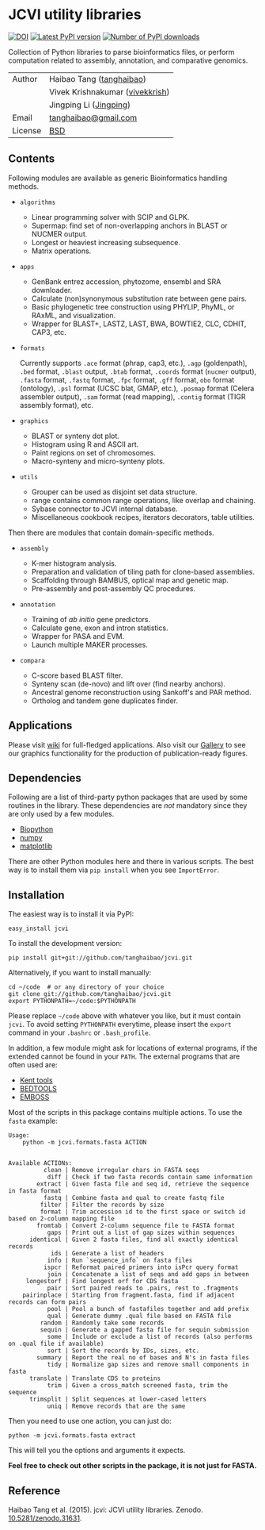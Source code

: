 JCVI utility libraries
======================
[![DOI](https://zenodo.org/badge/doi/10.5281/zenodo.31631.svg)](http://dx.doi.org/10.5281/zenodo.31631)
[![Latest PyPI version](https://img.shields.io/pypi/v/jcvi.svg)](https://pypi.python.org/pypi/jcvi)
[![Number of PyPI downloads](https://img.shields.io/pypi/dm/jcvi.svg)](https://pypi.python.org/pypi/jcvi)

Collection of Python libraries to parse bioinformatics files, or perform
computation related to assembly, annotation, and comparative genomics.

|||
| --- | --- |
| Author  | Haibao Tang ([tanghaibao](http://github.com/tanghaibao)) |
|| Vivek Krishnakumar ([vivekkrish](https://github.com/vivekkrish)) |
|| Jingping Li ([Jingping](https://github.com/Jingping)) |
| Email   | <tanghaibao@gmail.com> |
| License | [BSD](http://creativecommons.org/licenses/BSD/) |


Contents
--------
Following modules are available as generic Bioinformatics handling
methods.

-  `algorithms`
    -   Linear programming solver with SCIP and GLPK.
    -   Supermap: find set of non-overlapping anchors in BLAST or
        NUCMER output.
    -   Longest or heaviest increasing subsequence.
    -   Matrix operations.

-  `apps`

    -   GenBank entrez accession, phytozome, ensembl and SRA downloader.
    -   Calculate (non)synonymous substitution rate between
        gene pairs.
    -   Basic phylogenetic tree construction using PHYLIP, PhyML, or
        RAxML, and visualization.
    -   Wrapper for BLAST+, LASTZ, LAST, BWA, BOWTIE2, CLC, CDHIT,
        CAP3, etc.

-  `formats`

    Currently supports `.ace` format (phrap, cap3, etc.), `.agp`
    (goldenpath), `.bed` format, `.blast` output, `.btab` format,
    `.coords` format (`nucmer` output), `.fasta` format, `.fastq`
    format, `.fpc` format, `.gff` format, `obo` format (ontology),
    `.psl` format (UCSC blat, GMAP, etc.), `.posmap` format (Celera
    assembler output), `.sam` format (read mapping), `.contig`
    format (TIGR assembly format), etc.

-   `graphics`
    -   BLAST or synteny dot plot.
    -   Histogram using R and ASCII art.
    -   Paint regions on set of chromosomes.
    -   Macro-synteny and micro-synteny plots.

-   `utils`

    -   Grouper can be used as disjoint set data structure.
    -   range contains common range operations, like overlap
        and chaining.
    -   Sybase connector to JCVI internal database.
    -   Miscellaneous cookbook recipes, iterators decorators,
        table utilities.

Then there are modules that contain domain-specific methods.

-  `assembly`

    -   K-mer histogram analysis.
    -   Preparation and validation of tiling path for
        clone-based assemblies.
    -   Scaffolding through BAMBUS, optical map and genetic map.
    -   Pre-assembly and post-assembly QC procedures.

-  `annotation`

    -   Training of *ab initio* gene predictors.
    -   Calculate gene, exon and intron statistics.
    -   Wrapper for PASA and EVM.
    -   Launch multiple MAKER processes.

-  `compara`

    -   C-score based BLAST filter.
    -   Synteny scan (de-novo) and lift over (find nearby anchors).
    -   Ancestral genome reconstruction using Sankoff's and
        PAR method.
    -   Ortholog and tandem gene duplicates finder.


Applications
------------

Please visit [wiki](https://github.com/tanghaibao/jcvi/wiki) for
full-fledged applications. Also visit our
[Gallery](https://github.com/tanghaibao/jcvi/wiki/Gallery) to see our
graphics functionality for the production of publication-ready figures.


Dependencies
------------

Following are a list of third-party python packages that are used by
some routines in the library. These dependencies are *not* mandatory
since they are only used by a few modules.

-   [Biopython](http://www.biopython.org)
-   [numpy](http://numpy.scipy.org)
-   [matplotlib](http://matplotlib.org/)

There are other Python modules here and there in various scripts. The
best way is to install them via `pip install` when you see
`ImportError`.


Installation
------------

The easiest way is to install it via PyPI:
```
easy_install jcvi
```

To install the development version:
```
pip install git+git://github.com/tanghaibao/jcvi.git
```

Alternatively, if you want to install manually:
```
cd ~/code  # or any directory of your choice
git clone git://github.com/tanghaibao/jcvi.git
export PYTHONPATH=~/code:$PYTHONPATH
```

Please replace `~/code` above with whatever you like, but it must
contain `jcvi`. To avoid setting `PYTHONPATH` everytime, please insert
the `export` command in your `.bashrc` or `.bash_profile`.

In addition, a few module might ask for locations of external programs,
if the extended cannot be found in your `PATH`. The external programs
that are often used are:

-   [Kent tools](http://hgdownload.cse.ucsc.edu/admin/jksrc.zip)
-   [BEDTOOLS](http://code.google.com/p/bedtools/)
-   [EMBOSS](http://emboss.sourceforge.net/)

Most of the scripts in this package contains multiple actions. To use
the `fasta` example:
```
Usage:
    python -m jcvi.formats.fasta ACTION


Available ACTIONs:
          clean | Remove irregular chars in FASTA seqs
           diff | Check if two fasta records contain same information
        extract | Given fasta file and seq id, retrieve the sequence in fasta format
          fastq | Combine fasta and qual to create fastq file
         filter | Filter the records by size
         format | Trim accession id to the first space or switch id based on 2-column mapping file
        fromtab | Convert 2-column sequence file to FASTA format
           gaps | Print out a list of gap sizes within sequences
      identical | Given 2 fasta files, find all exactly identical records
            ids | Generate a list of headers
           info | Run `sequence_info` on fasta files
          ispcr | Reformat paired primers into isPcr query format
           join | Concatenate a list of seqs and add gaps in between
     longestorf | Find longest orf for CDS fasta
           pair | Sort paired reads to .pairs, rest to .fragments
    pairinplace | Starting from fragment.fasta, find if adjacent records can form pairs
           pool | Pool a bunch of fastafiles together and add prefix
           qual | Generate dummy .qual file based on FASTA file
         random | Randomly take some records
         sequin | Generate a gapped fasta file for sequin submission
           some | Include or exclude a list of records (also performs on .qual file if available)
           sort | Sort the records by IDs, sizes, etc.
        summary | Report the real no of bases and N's in fasta files
           tidy | Normalize gap sizes and remove small components in fasta
      translate | Translate CDS to proteins
           trim | Given a cross_match screened fasta, trim the sequence
      trimsplit | Split sequences at lower-cased letters
           uniq | Remove records that are the same
```

Then you need to use one action, you can just do:
```
python -m jcvi.formats.fasta extract
```

This will tell you the options and arguments it expects.

**Feel free to check out other scripts in the package, it is not just
for FASTA.**


Reference
---------
Haibao Tang et al. (2015). jcvi: JCVI utility libraries. Zenodo.
[10.5281/zenodo.31631](http://dx.doi.org/10.5281/zenodo.31631).
